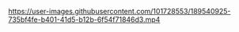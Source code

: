 

https://user-images.githubusercontent.com/101728553/189540925-735bf4fe-b401-41d5-b12b-6f54f71846d3.mp4

